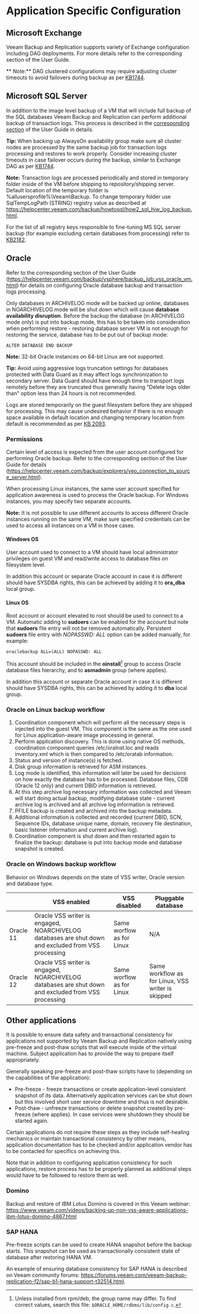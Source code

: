 # Application Specific Configuration

## Microsoft Exchange

Veeam Backup and Replication supports variety of Exchange configuration including DAG deployments. For more details refer to the corresponding section of the User Guide.

** Note:** DAG clustered configurations may require adjusting cluster timeouts to avoid failovers during backup as per [KB1744](https://www.veeam.com/kb1744).

## Microsoft SQL Server

In addition to the image level backup of a VM that will include full backup of the SQL databases Veeam Backup and Replication can perform additional backup of transaction logs. This process is described in the [corresponding section](https://helpcenter.veeam.com/docs/backup/vsphere/sql_backup_hiw.html?ver=95) of the User Guide in details.

**Tip:** When backing up AlwaysOn availability group make sure all cluster nodes are processed by the same backup job for transaction logs processing and restores to work properly. Consider increasing cluster timeouts in case failover occurs during the backup, similar to Exchange DAG as per [KB1744](https://www.veeam.com/kb1744).

**Note:** Transaction logs are processed periodically and stored in temporary folder inside of the VM before shipping to repository/shipping server. Default location of the temporary folder is %allusersprofile%\Veeam\Backup. To change temporary folder use SqlTempLogPath (STRING) registry value as described at https://helpcenter.veeam.com/backup/howtosql/how2_sql_hiw_log_backup.html.

For the list of all registry keys responsible to fine-tuning MS SQL server backup (for example excluding certain databases from processing) refer to [KB2182](https://www.veeam.com/kb2182).

## Oracle

Refer to the corresponding section of the User Guide (https://helpcenter.veeam.com/backup/vsphere/backup_job_vss_oracle_vm.html) for details on configuring Oracle database backup and transaction logs processing.

Only databases in ARCHIVELOG mode will be backed up online, databases in NOARCHIVELOG mode will be shut down which will cause **database availability disruption**. Before the backup the database (in ARCHIVELOG mode only) is put into backup mode, this has to be taken into consideration when performing restore - restoring database server VM is not enough for restoring the service, database has to be put out of backup mode:

    ALTER DATABASE END BACKUP

**Note:** 32-bit Oracle instances on 64-bit Linux are not supported.

**Tip:** Avoid using aggressive logs truncation settings for databases protected with Data Guard as it may affect logs synchronization to secondary server. Data Guard should have enough time to transport logs remotely before they are truncated thus generally having "Delete logs older than" option less than 24 hours is not recommended.

Logs are stored temporarily on the guest filesystem before they are shipped for processing. This may cause undesired behavior if there is no enough space available in default location and changing temporary location from default is recommended as per [KB 2093](https://www.veeam.com/kb2093).

### Permissions

Certain level of access is expected from the user account configured for performing Oracle backup. Refer to the corresponding section of the User Guide for details (https://helpcenter.veeam.com/backup/explorers/veo_connection_to_source_server.html).

When processing Linux instances, the same user account specified for application
awareness is used to process the Oracle backup. For Windows instances, you may
specify two separate accounts.

**Note:** It is not possible to use different accounts to access different Oracle instances running on the same VM, make sure specified credentials can be used to access all instances on a VM in those cases.

#### Windows OS

User account used to connect to a VM should have local administrator privileges on guest VM and read/write access to database files on filesystem level.

In addition this account or separate Oracle account in case it is different should have SYSDBA rights, this can be achieved by adding it to **ora_dba** local group.

#### Linux OS

Root account or account elevated to root should be used to connect to a VM. Automatic adding to **sudoers** can be enabled for the account but note that **sudoers** file entry will not be removed automatically. Persistent **sudoers** file entry with *NOPASSWD: ALL* option can be added manually, for example:

    oraclebackup ALL=(ALL) NOPASSWD: ALL

This account should be included in the **oinstall**[^1] group to access Oracle database files hierarchy, and to **asmadmin** group (where applies).

In addition this account or separate Oracle account in case it is different should have SYSDBA rights, this can be achieved by adding it to **dba** local group.

### Oracle on Linux backup workflow

1. Coordination component which will perform all the necessary steps is injected into the guest VM. This component is the same as the one used for Linux application-aware image processing in general.
2. Perform application discovery. This is done using native OS methods, coordination component queries /etc/oraInst.loc and reads inventory.xml which is then compared to /etc/oratab information.
3. Status and version of instance(s) is fetched.
4. Disk group information is retrieved for ASM instances.
5. Log mode is identified, this information will later be used for decisions on how exactly the database has to be processed. Database files, CDB (Oracle 12 only) and current DBID information is retrieved.
7. At this step archive log necessary information was collected and Veeam will start doing actual backup, modifying database state - current archive log is archived and all archive log information is retrieved.
8. PFILE backup is created and archived into the backup metadata.
9. Additional information is collected and recorded (current DBID, SCN, Sequence IDs, database unique name, domain, recovery file destination, basic listener information and current archive log).
10. Coordination component is shut down and then restarted again to finalize the backup: database is put into backup mode and database snapshot is created.

### Oracle on Windows backup workflow

Behavior on Windows depends on the state of VSS writer, Oracle version and database type.

| | VSS enabled | VSS disabled | Pluggable database |
| -- | -- | -- | -- |
| Oracle 11 | Oracle VSS writer is engaged, NOARCHIVELOG databases are shut down and excluded from VSS processing | Same worflow as for Linux | N/A |
| Oracle 12 | Oracle VSS writer is engaged, NOARCHIVELOG databases are shut down and excluded from VSS processing | Same worflow as for Linux | Same workflow as for Linux, VSS writer is skipped |

## Other applications

It is possible to ensure data safety and transactional consistency for applications not supported by Veeam Backup and Replication natively using pre-freeze and post-thaw scripts that will execute inside of the virtual machine. Subject application has to provide the way to prepare itself appropriately.

Generally speaking pre-freeze and post-thaw scripts have to (depending on the capabilities of the application):
* Pre-freeze - freeze transactions or create application-level consistent snapshot of its data. Alternatively application services can be shut down but this involved short user service downtime and thus is not desirable.
* Post-thaw - unfreeze transactions or delete snapshot created by pre-freeze (where applies). In case services were shutdown they should be started again.

Certain applications do not require these steps as they include self-healing mechanics or maintain transactional consistency by other means, application documentation has to be checked and/or application vendor has to be contacted for specifics on achieving this.

Note that in addition to configuring application consistency for such applications, restore process has to be properly planned as additional steps would have to be followed to restore them as well.

### Domino

Backup and restore of IBM Lotus Domino is covered in this Veeam webinar: https://www.veeam.com/videos/backing-up-non-vss-aware-applications-ibm-lotus-domino-4867.html

### SAP HANA

Pre-freeze scripts can be used to create HANA snapshot before the backup starts. This snapshot can be used as transactionally consistent state of database after restoring HANA VM.

An example of ensuring database consistency for SAP HANA is described on Veeam community forums: https://forums.veeam.com/veeam-backup-replication-f2/sap-b1-hana-support-t32514.html.

[^1]: Unless installed from rpm/deb, the group name may differ. To find correct values, search this file: `$ORACLE_HOME/rdbms/lib/config.c`.
